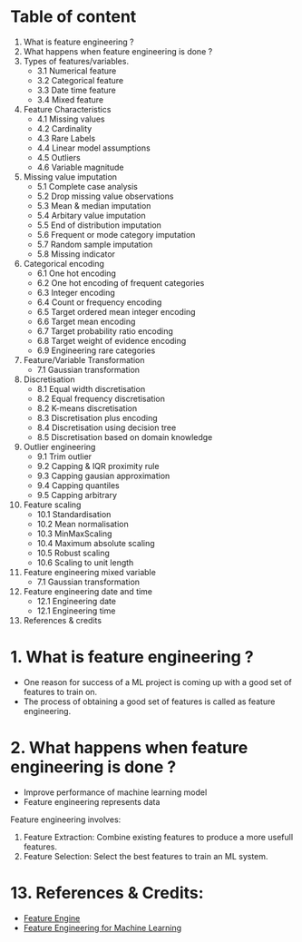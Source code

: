 # Table of content

1. What is feature engineering ?
2. What happens when feature engineering is done ?
3. Types of features/variables.
    - 3.1 Numerical feature
    - 3.2 Categorical feature
    - 3.3 Date time feature
    - 3.4 Mixed feature
4. Feature Characteristics
    - 4.1 Missing values
    - 4.2 Cardinality
    - 4.3 Rare Labels
    - 4.4 Linear model assumptions
    - 4.5 Outliers
    - 4.6 Variable magnitude
5. Missing value imputation
    - 5.1 Complete case analysis
    - 5.2 Drop missing value observations
    - 5.3 Mean & median imputation
    - 5.4 Arbitary value imputation
    - 5.5 End of distribution imputation
    - 5.6 Frequent or mode category imputation
    - 5.7 Random sample imputation
    - 5.8 Missing indicator
6. Categorical encoding
    - 6.1 One hot encoding
    - 6.2 One hot encoding of frequent categories
    - 6.3 Integer encoding
    - 6.4 Count or frequency encoding
    - 6.5 Target ordered mean integer encoding
    - 6.6 Target mean encoding
    - 6.7 Target probability ratio encoding
    - 6.8 Target weight of evidence encoding
    - 6.9 Engineering rare categories
7. Feature/Variable Transformation
    - 7.1 Gaussian transformation
8. Discretisation
    - 8.1 Equal width discretisation
    - 8.2 Equal frequency discretisation
    - 8.2 K-means discretisation
    - 8.3 Discretisation plus encoding
    - 8.4 Discretisation using decision tree 
    - 8.5 Discretisation based on domain knowledge
9. Outlier engineering
    - 9.1 Trim outlier
    - 9.2 Capping & IQR proximity rule
    - 9.3 Capping gausian approximation
    - 9.4 Capping quantiles
    - 9.5 Capping arbitrary
10. Feature scaling
    - 10.1 Standardisation
    - 10.2 Mean normalisation
    - 10.3 MinMaxScaling
    - 10.4 Maximum absolute scaling
    - 10.5 Robust scaling
    - 10.6 Scaling to unit length
11. Feature engineering mixed variable
    - 7.1 Gaussian transformation
12. Feature engineering date and time
    - 12.1 Engineering date
    - 12.1 Engineering time
13. References & credits

# 1. What is feature engineering ?

- One reason for success of a ML project is coming up with a good set of features to train on. 
- The process of obtaining a good set of features is called as feature engineering.

# 2. What happens when feature engineering is done ?

- Improve performance of machine learning model
- Feature engineering represents data 

Feature engineering involves:

1. Feature Extraction: Combine existing features to produce a more usefull features.
2. Feature Selection: Select the best features to train an ML system.

# 13. References & Credits:
- [Feature Engine](https://feature-engine.readthedocs.io/en/1.2.x/)
- [Feature Engineering for Machine Learning](https://www.udemy.com/feature-engineering-for-machine-learning)




